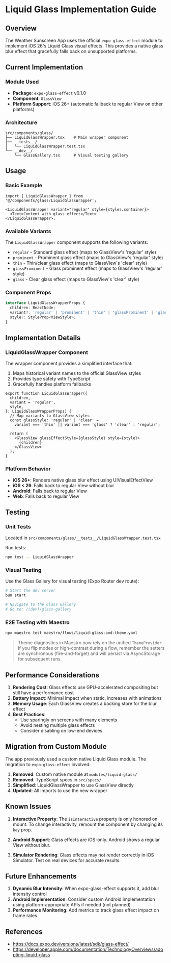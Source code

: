# Liquid Glass Implementation Guide

## Overview

The Weather Sunscreen App uses the official `expo-glass-effect` module to implement iOS 26's Liquid Glass visual effects. This provides a native glass blur effect that gracefully falls back on unsupported platforms.

## Current Implementation

### Module Used

- **Package**: `expo-glass-effect` v0.1.0
- **Component**: `GlassView`
- **Platform Support**: iOS 26+ (automatic fallback to regular View on other platforms)

### Architecture

```
src/components/glass/
├── LiquidGlassWrapper.tsx    # Main wrapper component
├── __tests__/
│   └── LiquidGlassWrapper.test.tsx
└── __dev__/
    └── GlassGallery.tsx      # Visual testing gallery
```

## Usage

### Basic Example

```tsx
import { LiquidGlassWrapper } from '@/components/glass/LiquidGlassWrapper';

<LiquidGlassWrapper variant="regular" style={styles.container}>
  <Text>Content with glass effect</Text>
</LiquidGlassWrapper>;
```

### Available Variants

The `LiquidGlassWrapper` component supports the following variants:

- `regular` - Standard glass effect (maps to GlassView's 'regular' style)
- `prominent` - Prominent glass effect (maps to GlassView's 'regular' style)
- `thin` - Thin/clear glass effect (maps to GlassView's 'clear' style)
- `glassProminent` - Glass prominent effect (maps to GlassView's 'regular' style)
- `glass` - Clear glass effect (maps to GlassView's 'clear' style)

### Component Props

```typescript
interface LiquidGlassWrapperProps {
  children: ReactNode;
  variant?: 'regular' | 'prominent' | 'thin' | 'glassProminent' | 'glass';
  style?: StyleProp<ViewStyle>;
}
```

## Implementation Details

### LiquidGlassWrapper Component

The wrapper component provides a simplified interface that:

1. Maps historical variant names to the official GlassView styles
2. Provides type safety with TypeScript
3. Gracefully handles platform fallbacks

```tsx
export function LiquidGlassWrapper({
  children,
  variant = 'regular',
  style,
}: LiquidGlassWrapperProps) {
  // Map variants to GlassView styles
  const glassStyle: 'regular' | 'clear' =
    variant === 'thin' || variant === 'glass' ? 'clear' : 'regular';

  return (
    <GlassView glassEffectStyle={glassStyle} style={style}>
      {children}
    </GlassView>
  );
}
```

### Platform Behavior

- **iOS 26+**: Renders native glass blur effect using UIVisualEffectView
- **iOS < 26**: Falls back to regular View without blur
- **Android**: Falls back to regular View
- **Web**: Falls back to regular View

## Testing

### Unit Tests

Located in `src/components/glass/__tests__/LiquidGlassWrapper.test.tsx`

Run tests:

```bash
npm test -- LiquidGlassWrapper
```

### Visual Testing

Use the Glass Gallery for visual testing (Expo Router dev route):

```bash
# Start the dev server
bun start

# Navigate to the Glass Gallery
# Go to: /(dev)/glass-gallery
```

### E2E Testing with Maestro

```bash
npx maestro test maestro/flows/liquid-glass-and-theme.yaml
```

> Theme diagnostics in Maestro now rely on the unified `ThemeProvider`. If you flip modes or high-contrast during a flow, remember the setters are synchronous (fire-and-forget) and will persist via AsyncStorage for subsequent runs.

## Performance Considerations

1. **Rendering Cost**: Glass effects use GPU-accelerated compositing but still have a performance cost
2. **Battery Impact**: Minimal impact when static, increases with animations
3. **Memory Usage**: Each GlassView creates a backing store for the blur effect
4. **Best Practices**:
   - Use sparingly on screens with many elements
   - Avoid nesting multiple glass effects
   - Consider disabling on low-end devices

## Migration from Custom Module

The app previously used a custom native Liquid Glass module. The migration to `expo-glass-effect` involved:

1. **Removed**: Custom native module at `modules/liquid-glass/`
2. **Removed**: TypeScript specs in `src/specs/`
3. **Simplified**: LiquidGlassWrapper to use GlassView directly
4. **Updated**: All imports to use the new wrapper

## Known Issues

1. **Interactive Property**: The `isInteractive` property is only honored on mount. To change interactivity, remount the component by changing its `key` prop.

2. **Android Support**: Glass effects are iOS-only. Android shows a regular View without blur.

3. **Simulator Rendering**: Glass effects may not render correctly in iOS Simulator. Test on real devices for accurate results.

## Future Enhancements

1. **Dynamic Blur Intensity**: When expo-glass-effect supports it, add blur intensity control
2. **Android Implementation**: Consider custom Android implementation using platform-appropriate APIs if needed (not planned)
3. **Performance Monitoring**: Add metrics to track glass effect impact on frame rates

## References

- https://docs.expo.dev/versions/latest/sdk/glass-effect/
- https://developer.apple.com/documentation/TechnologyOverviews/adopting-liquid-glass
